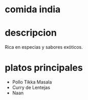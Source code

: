 # comida india 

# descripcion 
Rica en especias y sabores exóticos.

# platos principales 
- Pollo Tikka Masala 
- Curry de Lentejas 
- Naan
